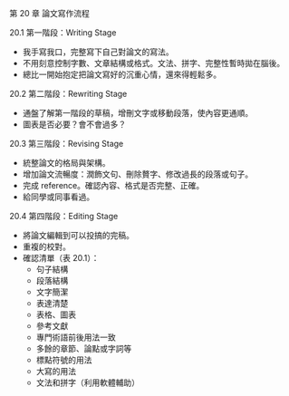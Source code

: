 第 20 章 論文寫作流程

20.1 第一階段：Writing Stage

* 我手寫我口，完整寫下自己對論文的寫法。
* 不用刻意控制字數、文章結構或格式。文法、拼字、完整性暫時拋在腦後。
* 總比一開始抱定把論文寫好的沉重心情，還來得輕鬆多。

20.2 第二階段：Rewriting Stage

* 通盤了解第一階段的草稿，增刪文字或移動段落，使內容更通順。
* 圖表是否必要？會不會過多？

20.3 第三階段：Revising Stage

* 統整論文的格局與架構。
* 增加論文流暢度：潤飾文句、刪除贅字、修改過長的段落或句子。
* 完成 reference。確認內容、格式是否完整、正確。
* 給同學或同事看過。

20.4 第四階段：Editing Stage

* 將論文編輯到可以投搞的完稿。
* 重複的校對。
* 確認清單（表 20.1）：
  * 句子結構
  * 段落結構
  * 文字簡潔
  * 表達清楚
  * 表格、圖表
  * 參考文獻
  * 專門術語前後用法一致
  * 多餘的章節、論點或字詞等
  * 標點符號的用法
  * 大寫的用法
  * 文法和拼字（利用軟體輔助）
